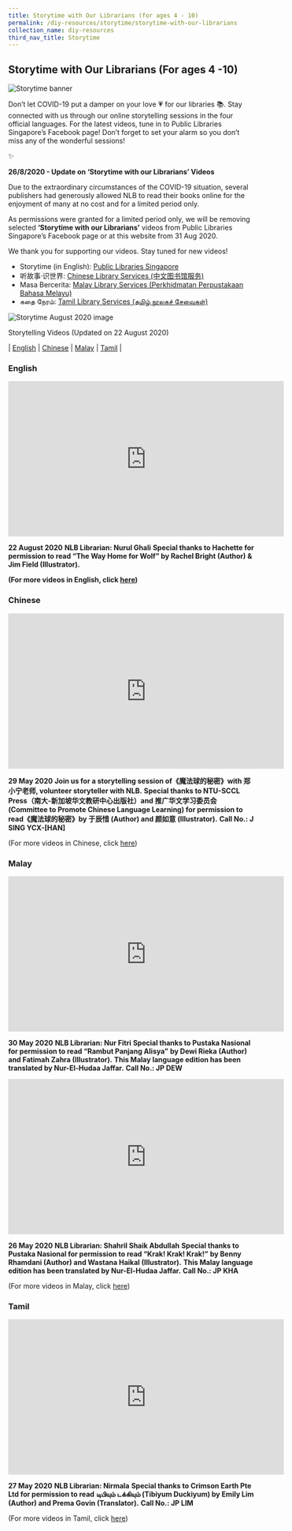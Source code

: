 ```yaml
---
title: Storytime with Our Librarians (for ages 4 - 10)
permalink: /diy-resources/storytime/storytime-with-our-librarians
collection_name: diy-resources
third_nav_title: Storytime
---
```


## **Storytime with Our Librarians (For ages 4 -10)**

![Storytime banner](/images/diyresources/Explore-With-Pages-2.png)

Don’t let COVID-19 put a damper on your love 💗 for our libraries 📚. Stay connected with us through our online storytelling sessions in the four official languages. For the latest videos, tune in to Public Libraries Singapore’s Facebook page! Don’t forget to set your alarm so you don’t miss any of the wonderful sessions!

✨

**26/8/2020 - Update on ‘Storytime with our Librarians’ Videos**

Due to the extraordinary circumstances of the COVID-19 situation, several publishers had generously allowed NLB to read their books online for the enjoyment of many at no cost and for a limited period only.

As permissions were granted for a limited period only, we will be removing selected **‘Storytime with our Librarians’** videos from Public Libraries Singapore’s Facebook page or at this website from 31 Aug 2020.

We thank you for supporting our videos. Stay tuned for new videos!


* Storytime (in English): [Public Libraries Singapore](https://www.facebook.com/publiclibrarysg/?__tn__=K-R&eid=ARBW3aD1Bq7Ito1RDwUJUrZ20ebXQSbE-2jAKLpm5DEYUmJei71fOLqpILRI4fTcT8RzU5sYR6MFeCFY)
* 听故事·识世界: [Chinese Library Services (中文图书馆服务)](https://www.facebook.com/groups/1814517521928294/?fref=mentions&__xts__[0]=68.ARAHPxpBJbme5Z0LaOfSGu4tG1P_3ZEQH7yKQcaSU67yO2kvTUbXsAY7rckV99-h9Och6-fR0eeAhJGr3-J3atBvFwf6oOSv3M5HdI1dRqNzx3cHea6JNMavTzLxXk8u-2SDaKH7RrO_d4Edhvzdn0jOzmePv1Xqy3pdWxQZvZdHWBmeapsWLWWyj6MMzs0KMnrERDhMLeEC-H3VLsmMnaiXE4h4khDqe0H8oCwJ4qebKXMKRG0ENmeYIAz9r9DC_oaOgI6lUkTu4_W5bMU4SIOFA0SudcFLKC4Ks6_54haZhyVBtXZROxhm7Rt96V8_SfTC839c9HkyckYBHS_aQw7NLQ)
* Masa Bercerita: [Malay Library Services (Perkhidmatan Perpustakaan Bahasa Melayu)](https://www.facebook.com/groups/659925104348354/?fref=mentions&__xts__%5B0%5D=68.ARAHPxpBJbme5Z0LaOfSGu4tG1P_3ZEQH7yKQcaSU67yO2kvTUbXsAY7rckV99-h9Och6-fR0eeAhJGr3-J3atBvFwf6oOSv3M5HdI1dRqNzx3cHea6JNMavTzLxXk8u-2SDaKH7RrO_d4Edhvzdn0jOzmePv1Xqy3pdWxQZvZdHWBmeapsWLWWyj6MMzs0KMnrERDhMLeEC-H3VLsmMnaiXE4h4khDqe0H8oCwJ4qebKXMKRG0ENmeYIAz9r9DC_oaOgI6lUkTu4_W5bMU4SIOFA0SudcFLKC4Ks6_54haZhyVBtXZROxhm7Rt96V8_SfTC839c9HkyckYBHS_aQw7NLQ&__tn__=K-R)
* கதை நேரம்: [Tamil Library Services (தமிழ் நூலகச் சேவைகள்)](https://www.facebook.com/groups/598526033854488/?fref=mentions&__xts__%5B0%5D=68.ARAHPxpBJbme5Z0LaOfSGu4tG1P_3ZEQH7yKQcaSU67yO2kvTUbXsAY7rckV99-h9Och6-fR0eeAhJGr3-J3atBvFwf6oOSv3M5HdI1dRqNzx3cHea6JNMavTzLxXk8u-2SDaKH7RrO_d4Edhvzdn0jOzmePv1Xqy3pdWxQZvZdHWBmeapsWLWWyj6MMzs0KMnrERDhMLeEC-H3VLsmMnaiXE4h4khDqe0H8oCwJ4qebKXMKRG0ENmeYIAz9r9DC_oaOgI6lUkTu4_W5bMU4SIOFA0SudcFLKC4Ks6_54haZhyVBtXZROxhm7Rt96V8_SfTC839c9HkyckYBHS_aQw7NLQ&__tn__=K-R)

![Storytime August 2020 image](/images/diyresources/FB_IMG_1597142555409.jpg)

Storytelling Videos (Updated on 22 August 2020)

| [English](#English) | [Chinese](#Chinese) | [Malay](#Malay) | [Tamil](#Tamil) |

### **English**

<iframe width="560" height="315" src="https://www.youtube.com/embed/ELh_WxGLO7M" frameborder="0" allow="accelerometer; autoplay; clipboard-write; encrypted-media; gyroscope; picture-in-picture" allowfullscreen></iframe>

**22 August 2020**
**NLB Librarian: Nurul Ghali**
**Special thanks to Hachette for permission to read “The Way Home for Wolf” by Rachel Bright (Author) & Jim Field (Illustrator).**

**(For more videos in English, click [here](/diy-resources/storytime/storytime-archives-english))**

### **Chinese**

<iframe width="560" height="315" src="https://www.youtube.com/embed/zsSIP7CMrKg" frameborder="0" allow="accelerometer; autoplay; clipboard-write; encrypted-media; gyroscope; picture-in-picture" allowfullscreen></iframe>

**29 May 2020**
**Join us for a storytelling session of《魔法球的秘密》with 郑小宁老师, volunteer storyteller with NLB.**
**Special thanks to NTU-SCCL Press（南大-新加坡华文教研中心出版社）and 推广华文学习委员会 (Committee to Promote Chinese Language Learning) for permission to read《魔法球的秘密》by 于辰惜 (Author) and 颜如意 (Illustrator).**
**Call No.: J SING YCX-\[HAN\]**

(For more videos in Chinese, click [here]())

### **Malay**

<iframe width="560" height="315" src="https://www.youtube.com/embed/v24T4cfBX7Q" frameborder="0" allow="accelerometer; autoplay; clipboard-write; encrypted-media; gyroscope; picture-in-picture" allowfullscreen></iframe>

**30 May 2020**
**NLB Librarian: Nur Fitri**
**Special thanks to Pustaka Nasional for permission to read “Rambut Panjang Alisya”**
**by Dewi Rieka (Author) and Fatimah Zahra (Illustrator).**
**This Malay language edition has been translated by Nur-El-Hudaa Jaffar.**
**Call No.: JP DEW**

<iframe width="560" height="315" src="https://www.youtube.com/embed/p169IEGdwX0" frameborder="0" allow="accelerometer; autoplay; clipboard-write; encrypted-media; gyroscope; picture-in-picture" allowfullscreen></iframe>

**26 May 2020**
**NLB Librarian: Shahril Shaik Abdullah**
**Special thanks to Pustaka Nasional for permission to read “Krak! Krak! Krak!”**
**by Benny Rhamdani (Author) and Wastana Haikal (Illustrator).**
**This Malay language edition has been translated by Nur-El-Hudaa Jaffar.**
**Call No.: JP KHA**

(For more videos in Malay, click [here](/diy-resources/storytime/storytime-archives-malay))

### **Tamil**

<iframe width="560" height="315" src="https://www.youtube.com/embed/H3CXWuvxacM" frameborder="0" allow="accelerometer; autoplay; clipboard-write; encrypted-media; gyroscope; picture-in-picture" allowfullscreen></iframe>

**27 May 2020**
**NLB Librarian: Nirmala**
**Special thanks to Crimson Earth Pte Ltd for permission to read**
**டிபியும் டக்கியும் (Tibiyum Duckiyum) by Emily Lim (Author) and Prema Govin (Translator).**
**Call No.: JP LIM**

(For more videos in Tamil, click [here](/diy-resources/storytime/storytime-archives-tamil))
